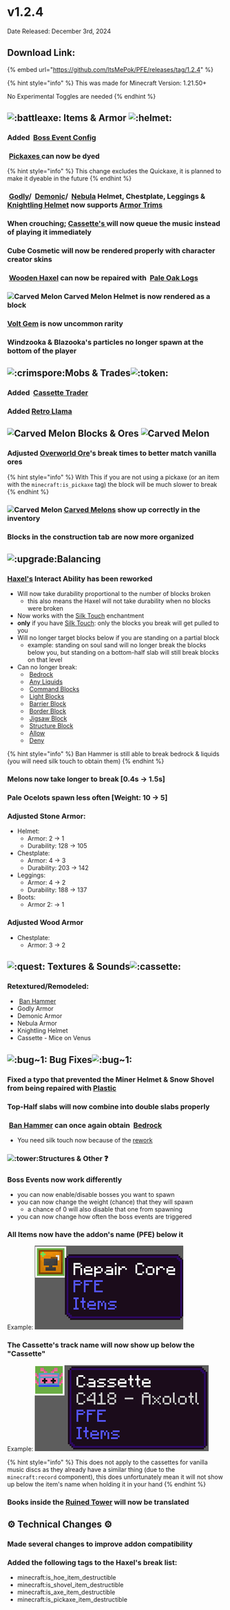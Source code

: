 # v1.2.4

Date Released: December 3rd, 2024

## Download Link:

{% embed url="https://github.com/ItsMePok/PFE/releases/tag/1.2.4" %}

{% hint style="info" %}
This was made for Minecraft Version: 1.21.50+

No Experimental Toggles are needed
{% endhint %}

## <img src="https://cdn.discordapp.com/emojis/1256321695808098417.webp?size=44&#x26;quality=lossless" alt=":battleaxe:" data-size="line"> **Items & Armor** <img src="https://cdn.discordapp.com/emojis/1256357335530471548.webp?size=44&#x26;quality=lossless" alt=":helmet:" data-size="line">

### Added <img src="https://github.com/user-attachments/assets/a7627a43-c3d4-4924-8a95-c87394c7d164" alt="" data-size="line"> [Boss Event Config](../../items/misc/boss-event-config-menu.md)

### <img src="https://github.com/user-attachments/assets/e58f477e-f83e-462f-86f8-48883f72b861" alt="" data-size="line"> [Pickaxes ](../../tools/pickaxes/)can now be dyed

{% hint style="info" %}
This change excludes the Quickaxe, it is planned to make it dyeable in the future
{% endhint %}

### <img src="https://github.com/ItsMePok/PFE/assets/136857747/d3bd3182-a8f9-460c-902a-ac6d67ed8596" alt="" data-size="line"> [Godly](../../armor/full-armor-sets/godly-armor.md)/ <img src="https://github.com/ItsMePok/PFE/assets/136857747/b3cd0709-a33b-48e0-96c6-38cef9021655" alt="" data-size="line"> [Demonic](../../armor/full-armor-sets/demonic-armor.md)/ <img src="https://github.com/ItsMePok/PFE/assets/136857747/8a8a4206-a536-4cc4-a06b-992949809105" alt="" data-size="line"> [Nebula](../../armor/full-armor-sets/nebula-armor.md) Helmet, Chestplate, Leggings & <img src="https://github.com/ItsMePok/PFE/assets/136857747/e0957c68-25ab-47ac-b92d-d8f3d6ef0a85" alt="" data-size="line"> [Knightling Helmet](../../armor/knightling-helmet.md) now supports <img src="https://minecraft.wiki/images/Shaper_Armor_Trim_Smithing_Template_JE1_BE1.png?0941a" alt="" data-size="line">[Armor Trims](https://minecraft.wiki/w/Smithing_Template#Usage)&#x20;

### When crouching; [Cassette's ](../../items/cassettes/)will now queue the music instead of playing it immediately

### Cube Cosmetic will now be rendered properly with character creator skins

### <img src="https://github.com/ItsMePok/PFE/assets/136857747/187ff92e-f048-471a-872e-ebb7498b8ebf" alt="" data-size="line"> [Wooden Haxel](../../tools/haxel/wooden-haxel.md) can now be repaired with <img src="https://minecraft.wiki/images/thumb/Pale_Oak_Log_JE1_BE1.png/150px-Pale_Oak_Log_JE1_BE1.png?355d2" alt="" data-size="line"> [Pale Oak Logs](https://minecraft.wiki/w/Log#Pale_Oak)

### <img src="https://github.com/user-attachments/assets/d6eef8f5-1125-495a-9d90-72e20d2d7e64" alt="Carved Melon" data-size="line"> Carved Melon Helmet is now rendered as a block

### <img src="https://github.com/ItsMePok/PFE/assets/136857747/e9537c49-d5aa-44df-ae74-bd1b2a57a165" alt="" data-size="line">[Volt Gem](../../items/gems/volt-gem.md) is now uncommon rarity

### Windzooka & Blazooka's particles no longer spawn at the bottom of the player

## <img src="https://cdn.discordapp.com/emojis/1256322040273698837.webp?size=44&#x26;quality=lossless" alt=":crimspore:" data-size="original">**Mobs & Trades**![:token:](https://cdn.discordapp.com/emojis/1256444347256275015.webp?size=44\&quality=lossless)

### Added <img src="https://github.com/user-attachments/assets/de1365f6-2eac-498b-98d7-e391fb69cc00" alt="" data-size="line"> [Cassette Trader](../../mobs/traders/cassette-trader.md)

### Added [Retro Llama](../../mobs/neutral-mobs/retro-llama.md)

## <img src="https://github.com/user-attachments/assets/d6eef8f5-1125-495a-9d90-72e20d2d7e64" alt="Carved Melon" data-size="line"> **Blocks & Ores** <img src="https://github.com/user-attachments/assets/d6eef8f5-1125-495a-9d90-72e20d2d7e64" alt="Carved Melon" data-size="line">

### Adjusted [Overworld Ore](../../blocks/ores/#overworld)'s break times to better match vanilla ores

{% hint style="info" %}
With This if you are not using a pickaxe (or an item with the `minecraft:is_pickaxe` tag) the block will be much slower to break
{% endhint %}

### <img src="https://github.com/user-attachments/assets/d6eef8f5-1125-495a-9d90-72e20d2d7e64" alt="Carved Melon" data-size="line"> [Carved Melons](../../blocks/melons.md) show up correctly in the inventory

### Blocks in the construction tab are now more organized

## <img src="https://cdn.discordapp.com/emojis/1256321190071504987.webp?size=56&#x26;quality=lossless" alt=":upgrade:" data-size="line">**Balancing**<img src="https://github.com/ItsMePok/PFE/assets/136857747/f15d8501-f297-4a77-b6de-3681297cdb09" alt="" data-size="line">

### [Haxel's](../../tools/haxel/) Interact Ability has been reworked

* Will now take durability proportional to the number of blocks broken
  * this also means the Haxel will not take durability when no blocks were broken
* Now works with the [Silk Touch](https://minecraft.wiki/w/Silk_Touch) enchantment
* **only** if you have [Silk Touch](https://minecraft.wiki/w/Silk_Touch): only the blocks you break will get pulled to you
* Will no longer target blocks below if you are standing on a partial block
  * example: standing on soul sand will no longer break the blocks below you, but standing on a bottom-half slab will still break blocks on that level
* Can no longer break:
  * <img src="https://minecraft.wiki/images/thumb/Bedrock_JE2_BE2.png/150px-Bedrock_JE2_BE2.png?feb6c" alt="" data-size="line"> [Bedrock](https://minecraft.wiki/w/Bedrock)
  * <img src="https://minecraft.wiki/images/thumb/Lava_JE14.gif/150px-Lava_JE14.gif?55df2" alt="" data-size="line"> [Any Liquids](https://minecraft.wiki/w/Fluid)
  * <img src="https://minecraft.wiki/images/thumb/Impulse_Command_Block.gif/150px-Impulse_Command_Block.gif?fb024" alt="" data-size="line"> [Command Blocks](https://minecraft.wiki/w/Command_Block)
  * <img src="https://minecraft.wiki/images/thumb/Light_15_BE1.png/120px-Light_15_BE1.png?a999d" alt="" data-size="line"> [Light Blocks](https://minecraft.wiki/w/Light_\(block\))
  * <img src="https://minecraft.wiki/images/thumb/Barrier_(held)_JE2_BE2.png/150px-Barrier_(held)_JE2_BE2.png?c4806" alt="" data-size="line"> [Barrier Block](https://minecraft.wiki/w/Barrier)
  * <img src="https://minecraft.wiki/images/thumb/Border_BE1.png/150px-Border_BE1.png?52f9f" alt="" data-size="line"> [Border Block](https://minecraft.wiki/w/Border)
  * <img src="https://minecraft.wiki/images/thumb/Jigsaw_Block_(S)_JE3_BE2.png/150px-Jigsaw_Block_(S)_JE3_BE2.png?9e6a3" alt="" data-size="line"> [Jigsaw Block](https://minecraft.wiki/w/Jigsaw_Block)
  * <img src="https://minecraft.wiki/images/thumb/Structure_Block_JE2_BE1.png/150px-Structure_Block_JE2_BE1.png?559c6" alt="" data-size="line"> [Structure Block](https://minecraft.wiki/w/Structure_Block)
  * <img src="https://minecraft.wiki/images/thumb/Allow_BE1.png/120px-Allow_BE1.png?12b72" alt="" data-size="line"> [Allow](https://minecraft.wiki/w/Allow_and_Deny)
  * <img src="https://minecraft.wiki/images/thumb/Deny_BE1.png/120px-Deny_BE1.png?71e91" alt="" data-size="line"> [Deny](https://minecraft.wiki/w/Allow_and_Deny)

{% hint style="info" %}
Ban Hammer is still able to break bedrock & liquids (you will need silk touch to obtain them)
{% endhint %}

### Melons now take longer to break \[0.4s -> 1.5s]

### Pale Ocelots spawn less often \[Weight: 10 -> 5]

### Adjusted Stone Armor:

* Helmet:
  * Armor: 2 -> 1
  * Durability: 128 -> 105
* Chestplate:
  * Armor: 4 -> 3
  * Durability: 203 -> 142
* Leggings:
  * Armor: 4 -> 2
  * Durability: 188 -> 137
* Boots:
  * Armor 2: -> 1

### Adjusted Wood Armor

* Chestplate:
  * Armor: 3 -> 2

## <img src="https://cdn.discordapp.com/emojis/1256321092641886300.webp?size=56&#x26;quality=lossless" alt=":quest:" data-size="line"> **Textures & Sounds**﻿﻿<img src="https://cdn.discordapp.com/emojis/1256320846692093982.webp?size=56&#x26;quality=lossless" alt=":cassette:" data-size="line">

### Retextured/Remodeled:

* <img src="https://github.com/user-attachments/assets/9d9cce25-0d83-4086-9e74-0f97c52190d4" alt="" data-size="line"> [Ban Hammer](../../weapons/ban-hammer/)
* Godly Armor
* Demonic Armor
* Nebula Armor
* Knightling Helmet
* Cassette - Mice on Venus

## ![:bug\~1:](https://cdn.discordapp.com/emojis/1256350899933151273.webp?size=44\&quality=lossless) **Bug Fixes**![:bug\~1:](https://cdn.discordapp.com/emojis/1256350899933151273.webp?size=44\&quality=lossless)

### Fixed a typo that prevented the Miner Helmet & Snow Shovel from being repaired with <img src="https://github.com/user-attachments/assets/ef6c978f-76ec-48e4-aa89-29c2d98f4624" alt="" data-size="line">[Plastic](../../items/crafting-components/plastic.md)

### Top-Half slabs will now combine into double slabs properly

### <img src="https://github.com/user-attachments/assets/9d9cce25-0d83-4086-9e74-0f97c52190d4" alt="" data-size="line"> [Ban Hammer](../../weapons/ban-hammer/) can once again obtain <img src="https://minecraft.wiki/images/thumb/Bedrock_JE2_BE2.png/150px-Bedrock_JE2_BE2.png?feb6c" alt="" data-size="line"> [Bedrock](https://minecraft.wiki/w/Bedrock)

* You need silk touch now because of the [rework](v1.2.4.md#haxels-interact-ability-has-been-reworked)

### ![:tower:](https://cdn.discordapp.com/emojis/1256321374062903309.webp?size=44\&quality=lossless)**Structures & Other** :question:

### Boss Events now work differently

* you can now enable/disable bosses you want to spawn
* you can now change the weight (chance) that they will spawn
  * a chance of 0 will also disable that one from spawning
* you can now change how often the boss events are triggered

### All Items now have the addon's name (PFE) below it

Example:   ![](../../.gitbook/assets/image.png)

### The Cassette's track name will now show up below the "Cassette"

Example: ![](<../../.gitbook/assets/image (1).png>)

{% hint style="info" %}
This does not apply to the cassettes for vanilla music discs as they already have a similar thing (due to the `minecraft:record` component), this does unfortunately mean it will not show up below the item's name when holding it in your hand
{% endhint %}

### Books inside the [Ruined Tower](../../sturctures/ruined-tower.md) will now be translated

## :gear: **Technical Changes** :gear:

### Made several changes to improve addon compatibility

### Added the following tags to the Haxel's break list:

* minecraft:is\_hoe\_item\_destructible
* minecraft:is\_shovel\_item\_destructible
* minecraft:is\_axe\_item\_destructible
* minecraft:is\_pickaxe\_item\_destructible

